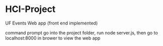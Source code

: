 # HCI-Project
UF Events Web app (front end implemented)

command prompt go into the project folder, run node server.js, then go to localhost:8000 in brower to view the web app

